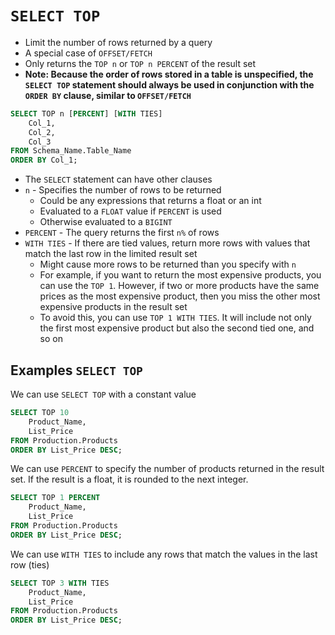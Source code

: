 # `SELECT TOP`

- Limit the number of rows returned by a query
- A special case of `OFFSET/FETCH`
- Only returns the `TOP n` or `TOP n PERCENT` of the result set
- **Note: Because the order of rows stored in a table is unspecified, the `SELECT TOP` statement should always be used in conjunction with the `ORDER BY` clause, similar to `OFFSET/FETCH`**

```sql
SELECT TOP n [PERCENT] [WITH TIES] 
    Col_1, 
    Col_2, 
    Col_3
FROM Schema_Name.Table_Name
ORDER BY Col_1;
```

- The `SELECT` statement can have other clauses
- `n` - Specifies the number of rows to be returned
  - Could be any expressions that returns a float or an int
  - Evaluated to a `FLOAT` value if `PERCENT` is used
  - Otherwise evaluated to a `BIGINT`
- `PERCENT` - The query returns the first `n%` of rows
- `WITH TIES` - If there are tied values, return more rows with values that match the last row in the limited result set
  - Might cause more rows to be returned than you specify with `n`
  - For example, if you want to return the most expensive products, you can use the `TOP 1`. However, if two or more products have the same prices as the most expensive product, then you miss the other most expensive products in the result set
  - To avoid this, you can use `TOP 1 WITH TIES`. It will include not only the first most expensive product but also the second tied one, and so on

## Examples `SELECT TOP`

We can use `SELECT TOP` with a constant value

```sql
SELECT TOP 10
    Product_Name, 
    List_Price
FROM Production.Products
ORDER BY List_Price DESC;
```

We can use `PERCENT` to specify the number of products returned in the result set. If the result is a float, it is rounded to the next integer.

```sql
SELECT TOP 1 PERCENT
    Product_Name, 
    List_Price
FROM Production.Products
ORDER BY List_Price DESC;
```

We can use `WITH TIES` to include any rows that match the values in the last row (ties)

```sql
SELECT TOP 3 WITH TIES
    Product_Name, 
    List_Price
FROM Production.Products
ORDER BY List_Price DESC;
```
